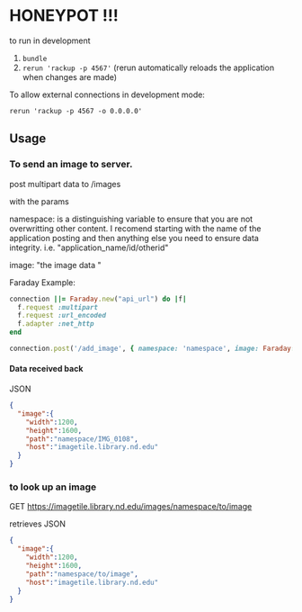 # HONEYPOT !!!

to run in development

1. `bundle`
2. `rerun 'rackup -p 4567'` (rerun automatically reloads the application when changes are made)

To allow external connections in development mode:

`rerun 'rackup -p 4567 -o 0.0.0.0'`


## Usage

### To send an image to server.

post multipart data to /images

with the params

namespace:  is a distinguishing variable to ensure that you are not overwritting other content.  I recomend starting with the name of the application posting and then anything else you need to ensure data integrity.  i.e. "application_name/id/otherid"

image: "the image data "

Faraday Example:
```ruby
connection ||= Faraday.new("api_url") do |f|
  f.request :multipart
  f.request :url_encoded
  f.adapter :net_http
end

connection.post('/add_image', { namespace: 'namespace', image: Faraday::UploadIO.new(path_to_image, icontent_type) })
```

#### Data received back

JSON
```JSON
{
  "image":{
    "width":1200,
    "height":1600,
    "path":"namespace/IMG_0108",
    "host":"imagetile.library.nd.edu"
  }
}
```

### to look up an image

GET https://imagetile.library.nd.edu/images/namespace/to/image


retrieves
JSON
```JSON
{
  "image":{
    "width":1200,
    "height":1600,
    "path":"namespace/to/image",
    "host":"imagetile.library.nd.edu"
  }
}
```

